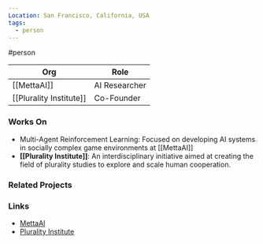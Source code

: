 ```yaml
---
Location: San Francisco, California, USA
tags:
  - person
---
```

#person

| Org                  | Role                               |
| -------------------- | ---------------------------------- |
| [[MettaAI]]              | AI Researcher                      |
| [[Plurality Institute]]            | Co-Founder                 |

### Works On

- Multi-Agent Reinforcement Learning: Focused on developing AI systems in socially complex game environments at [[MettaAI]]
- **[[Plurality Institute]]**: An interdisciplinary initiative aimed at creating the field of plurality studies to explore and scale human cooperation.

### Related Projects


### Links

- [MettaAI](https://github.com/daveey/metta)
- [Plurality Institute](plurality.institute)
